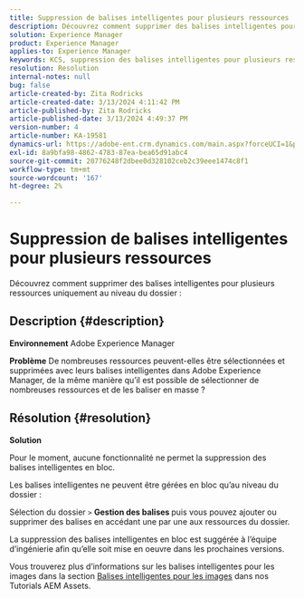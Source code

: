 ```yaml
---
title: Suppression de balises intelligentes pour plusieurs ressources
description: Découvrez comment supprimer des balises intelligentes pour plusieurs ressources
solution: Experience Manager
product: Experience Manager
applies-to: Experience Manager
keywords: KCS, suppression des balises intelligentes pour plusieurs ressources, AEM, Adobe Experience Manager, FAQ
resolution: Resolution
internal-notes: null
bug: false
article-created-by: Zita Rodricks
article-created-date: 3/13/2024 4:11:42 PM
article-published-by: Zita Rodricks
article-published-date: 3/13/2024 4:49:37 PM
version-number: 4
article-number: KA-19581
dynamics-url: https://adobe-ent.crm.dynamics.com/main.aspx?forceUCI=1&pagetype=entityrecord&etn=knowledgearticle&id=6bb69f5b-54e1-ee11-904d-6045bd0065b6
exl-id: 8a9bfa98-4862-4783-87ea-bea65d91abc4
source-git-commit: 20776248f2dbee0d328102ceb2c39eee1474c8f1
workflow-type: tm+mt
source-wordcount: '167'
ht-degree: 2%

---
```


# Suppression de balises intelligentes pour plusieurs ressources


Découvrez comment supprimer des balises intelligentes pour plusieurs ressources uniquement au niveau du dossier :

## Description {#description}


<b>Environnement</b>
Adobe Experience Manager

<b>Problème</b>
De nombreuses ressources peuvent-elles être sélectionnées et supprimées avec leurs balises intelligentes dans Adobe Experience Manager, de la même manière qu’il est possible de sélectionner de nombreuses ressources et de les baliser en masse ?


## Résolution {#resolution}


<b>Solution</b>

Pour le moment, aucune fonctionnalité ne permet la suppression des balises intelligentes en bloc.

Les balises intelligentes ne peuvent être gérées en bloc qu’au niveau du dossier :

Sélection du dossier `>`  <b>Gestion des balises </b>puis vous pouvez ajouter ou supprimer des balises en accédant une par une aux ressources du dossier.

La suppression des balises intelligentes en bloc est suggérée à l’équipe d’ingénierie afin qu’elle soit mise en oeuvre dans les prochaines versions.

Vous trouverez plus d’informations sur les balises intelligentes pour les images dans la section [Balises intelligentes pour les images](https://experienceleague.adobe.com/docs/experience-manager-learn/assets/metadata/image-smart-tags.html?lang=fr) dans nos Tutorials AEM Assets.
